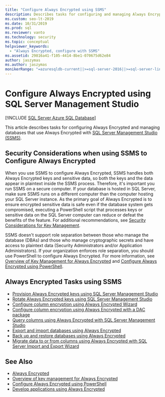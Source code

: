 ```yaml
---
title: "Configure Always Encrypted using SSMS"
description: Describes tasks for configuring and managing Always Encrypted databases with SQL Server Management Studio (SSMS).
ms.custom: seo-lt-2019
ms.date: 10/31/2019
ms.prod: sql
ms.reviewer: vanto
ms.technology: security
ms.topic: conceptual
helpviewer_keywords: 
  - "Always Encrypted, configure with SSMS"
ms.assetid: 29816a41-f105-4414-8be1-070675d62e84
author: jaszymas
ms.author: jaszymas
monikerRange: "=azuresqldb-current||>=sql-server-2016||>=sql-server-linux-2017||=azuresqldb-mi-current"
---
```

# Configure Always Encrypted using SQL Server Management Studio
[!INCLUDE [SQL Server Azure SQL Database](../../../includes/applies-to-version/sql-asdb.md)]

This article describes tasks for configuring Always Encrypted and managing databases that use Always Encrypted with [SQL Server Management Studio (SSMS)](../../../ssms/download-sql-server-management-studio-ssms.md).

## Security Considerations when using SSMS to Configure Always Encrypted

When you use SSMS to configure Always Encrypted, SSMS handles both Always Encrypted keys and sensitive data, so both the keys and the data appear in plaintext inside the SSMS process. Therefore, it's important you run SSMS on a secure computer. If your database is hosted in SQL Server, make sure SSMS runs on a different computer than the computer hosting your SQL Server instance. As the primary goal of Always Encrypted is to ensure encrypted sensitive data is safe even if the database system gets compromised, executing a PowerShell script that processes keys or sensitive data on the SQL Server computer can reduce or defeat the benefits of the feature. For additional recommendations, see [Security Considerations for Key Management](overview-of-key-management-for-always-encrypted.md#security-considerations-for-key-management).

SSMS doesn't support role separation between those who manage the database (DBAs) and those who manage cryptographic secrets and have access to plaintext data (Security Administrators and/or Application Administrators). If your organization enforces role separation, you should use PowerShell to configure Always Encrypted. For more information, see [Overview of Key Management for Always Encrypted](../../../relational-databases/security/encryption/overview-of-key-management-for-always-encrypted.md) and [Configure Always Encrypted using PowerShell](../../../relational-databases/security/encryption/configure-always-encrypted-using-powershell.md). 

## Always Encrypted Tasks using SSMS

- [Provision Always Encrypted keys using SQL Server Management Studio](configure-always-encrypted-keys-using-ssms.md)
- [Rotate Always Encrypted keys using SQL Server Management Studio](rotate-always-encrypted-keys-using-ssms.md)
- [Configure column encryption using Always Encrypted Wizard](always-encrypted-wizard.md)
- [Configure column encryption using Always Encrypted with a DAC package](configure-always-encrypted-using-dacpac.md)
- [Query columns using Always Encrypted with SQL Server Management Studio](always-encrypted-query-columns-ssms.md)
- [Export and import databases using Always Encrypted](always-encrypted-migrate-using-bacpac.md)
- [Back up and restore databases using Always Encrypted](always-encrypted-migrate-using-backup-restore.md)
- [Migrate data to or from columns using Always Encrypted with SQL Server Import and Export Wizard](always-encrypted-migrate-using-import-export-wizard.md)

## See Also
- [Always Encrypted](../../../relational-databases/security/encryption/always-encrypted-database-engine.md)
- [Overview of key management for Always Encrypted](../../../relational-databases/security/encryption/overview-of-key-management-for-always-encrypted.md)
- [Configure Always Encrypted using PowerShell](../../../relational-databases/security/encryption/configure-always-encrypted-using-powershell.md)
- [Develop applications using Always Encrypted](always-encrypted-client-development.md)
